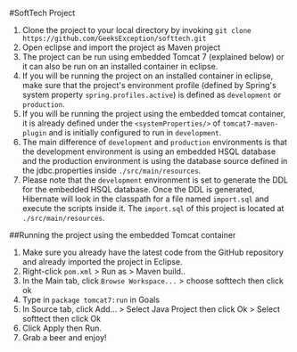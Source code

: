 #SoftTech Project

1. Clone the project to your local directory by invoking `git clone https://github.com/GeeksException/softtech.git`
2. Open eclipse and import the project as Maven project
3. The project can be run using embedded Tomcat 7 (explained below) or it can also be run on an installed container in eclipse.
4. If you will be running the project on an installed container in eclipse, make sure that the project's environment profile (defined by Spring's system property `spring.profiles.active`) is defined as `development` or `production`. 
5. If you will be running the project using the embedded tomcat container, it is already defined under the `<systemProperties/>` of `tomcat7-maven-plugin` and is initially configured to run in `development`.
6. The main difference of `development` and `production` environments is that the development environment is using an embedded HSQL database and the production environment is using the database source defined in the jdbc.properties inside `./src/main/resources`.
7. Please note that the `development` environment is set to generate the DDL for the embedded HSQL database. Once the DDL is generated, Hibernate will look in the classpath for a file named `import.sql` and execute the scripts inside it. The `import.sql` of this project is located at `./src/main/resources`.

##Running the project using the embedded Tomcat container
1. Make sure you already have the latest code from the GitHub repository and already imported the project in Eclipse.
2. Right-click `pom.xml` > Run as > Maven build..
3. In the Main tab, click `Browse Workspace...` > choose softtech then click ok
4. Type in `package tomcat7:run` in Goals
5. In Source tab, click Add... > Select Java Project then click Ok > Select softtect then click Ok  
6. Click Apply then Run.
7. Grab a beer and enjoy!
